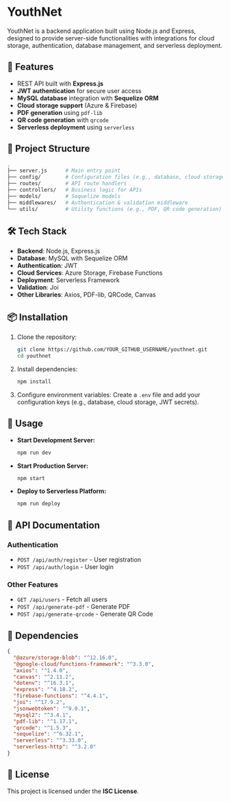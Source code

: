 # YouthNet

YouthNet is a backend application built using Node.js and Express, designed to provide server-side functionalities with integrations for cloud storage, authentication, database management, and serverless deployment.

## 🚀 Features
- REST API built with **Express.js**
- **JWT authentication** for secure user access
- **MySQL database** integration with **Sequelize ORM**
- **Cloud storage support** (Azure & Firebase)
- **PDF generation** using `pdf-lib`
- **QR code generation** with `qrcode`
- **Serverless deployment** using `serverless`

## 📂 Project Structure
```sh
.
├── server.js      # Main entry point
├── config/        # Configuration files (e.g., database, cloud storage)
├── routes/        # API route handlers
├── controllers/   # Business logic for APIs
├── models/        # Sequelize models
├── middlewares/   # Authentication & validation middleware
└── utils/         # Utility functions (e.g., PDF, QR code generation)
```

## 🛠️ Tech Stack
- **Backend**: Node.js, Express.js
- **Database**: MySQL with Sequelize ORM
- **Authentication**: JWT
- **Cloud Services**: Azure Storage, Firebase Functions
- **Deployment**: Serverless Framework
- **Validation**: Joi
- **Other Libraries**: Axios, PDF-lib, QRCode, Canvas

## 📦 Installation
1. Clone the repository:
   ```sh
   git clone https://github.com/YOUR_GITHUB_USERNAME/youthnet.git
   cd youthnet
   ```
2. Install dependencies:
   ```sh
   npm install
   ```
3. Configure environment variables:
   Create a `.env` file and add your configuration keys (e.g., database, cloud storage, JWT secrets).

## 🚀 Usage
- **Start Development Server:**
  ```sh
  npm run dev
  ```
- **Start Production Server:**
  ```sh
  npm start
  ```
- **Deploy to Serverless Platform:**
  ```sh
  npm run deploy
  ```

## 📜 API Documentation
### Authentication
- `POST /api/auth/register` - User registration
- `POST /api/auth/login` - User login

### Other Features
- `GET /api/users` - Fetch all users
- `POST /api/generate-pdf` - Generate PDF
- `POST /api/generate-qrcode` - Generate QR Code

## 📌 Dependencies
```json
{
  "@azure/storage-blob": "^12.16.0",
  "@google-cloud/functions-framework": "^3.3.0",
  "axios": "^1.4.0",
  "canvas": "^2.11.2",
  "dotenv": "^16.3.1",
  "express": "^4.18.2",
  "firebase-functions": "^4.4.1",
  "joi": "^17.9.2",
  "jsonwebtoken": "^9.0.1",
  "mysql2": "^3.4.1",
  "pdf-lib": "^1.17.1",
  "qrcode": "^1.5.3",
  "sequelize": "^6.32.1",
  "serverless": "^3.33.0",
  "serverless-http": "^3.2.0"
}
```

## 📜 License
This project is licensed under the **ISC License**.

